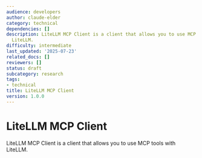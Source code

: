 ```yaml
---
audience: developers
author: claude-elder
category: technical
dependencies: []
description: LiteLLM MCP Client is a client that allows you to use MCP tools with
  LiteLLM.
difficulty: intermediate
last_updated: '2025-07-23'
related_docs: []
reviewers: []
status: draft
subcategory: research
tags:
- technical
title: LiteLLM MCP Client
version: 1.0.0
---
```


# LiteLLM MCP Client

LiteLLM MCP Client is a client that allows you to use MCP tools with LiteLLM.



